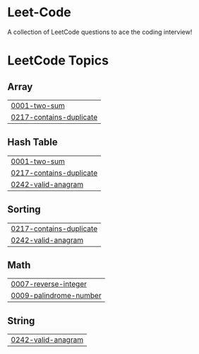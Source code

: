 # Leet-Code
A collection of LeetCode questions to ace the coding interview! 

<!---LeetCode Topics Start-->
# LeetCode Topics
## Array
|  |
| ------- |
| [0001-two-sum](https://github.com/VivekMehta16/Leet-Code/tree/master/0001-two-sum) |
| [0217-contains-duplicate](https://github.com/VivekMehta16/Leet-Code/tree/master/0217-contains-duplicate) |
## Hash Table
|  |
| ------- |
| [0001-two-sum](https://github.com/VivekMehta16/Leet-Code/tree/master/0001-two-sum) |
| [0217-contains-duplicate](https://github.com/VivekMehta16/Leet-Code/tree/master/0217-contains-duplicate) |
| [0242-valid-anagram](https://github.com/VivekMehta16/Leet-Code/tree/master/0242-valid-anagram) |
## Sorting
|  |
| ------- |
| [0217-contains-duplicate](https://github.com/VivekMehta16/Leet-Code/tree/master/0217-contains-duplicate) |
| [0242-valid-anagram](https://github.com/VivekMehta16/Leet-Code/tree/master/0242-valid-anagram) |
## Math
|  |
| ------- |
| [0007-reverse-integer](https://github.com/VivekMehta16/Leet-Code/tree/master/0007-reverse-integer) |
| [0009-palindrome-number](https://github.com/VivekMehta16/Leet-Code/tree/master/0009-palindrome-number) |
## String
|  |
| ------- |
| [0242-valid-anagram](https://github.com/VivekMehta16/Leet-Code/tree/master/0242-valid-anagram) |
<!---LeetCode Topics End-->